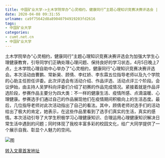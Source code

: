 ```yaml
---
title: 中国矿业大学->土木学院举办“心灵相约，健康同行”主题心理知识竞赛决赛评选会 | cumt.net.cn
date: 2020-04-08 09:31:55
urlname: ca9f75642d8a89040794919203fd2616
tags: 
- 中国矿业大学
categories:
- cumt.net.cn
- 中国矿业大学
---
```

土木学院举办“心灵相约，健康同行”主题心理知识竞赛决赛评选会为加强大学生心理健康教育，引导同学们正确处理心理问题、保持良好的学习状态，4月5日晚上7点，土木学院心理自助中心举办了“心灵相约，健康同行”心理知识竞赛决赛评选会。本次活动由曹鹏、常新昊、顾倩、李红娇、李东霖五位指导老师以及九个学院的心助主任担任评委。此次评选会有活动介绍、作品评选、活动点评三个阶段。会议伊始，由主持人吴梦科向评委们介绍了初赛的作品完成情况。紧接着就是作品评选阶段，参赛作品主要分为四大类：不一样的健康生活、疫情所感、点滴温暖、心理健康。参赛选手们通过自己的作品展现他们在疫情期间积极向上的生活态度。最后，几位指导老师对此次活动指出了自己的看法。其中，顾倩老师对选手们的活动给出了极大的肯定，她表示，在这些作品里看到了选手们真实的生活，真实的感情。本次活动引导了大学生积极学习心理健康知识、合理运用心理健康知识解决日常生活中遇到的问题；同时体现了我校丰富多彩的校园文化，给广大同学提供了一个展示自我、彰显个人魅力的空间。

![图](http://xwzx.cumt.edu.cn/_upload/article/images/24/ac/cf3b3e37427f9c1e8db0f6e9ad0d/7fcb6db0-2eb7-442d-8ca7-5fa53e5068b9.jpg)

[转入文章首发地址](http://xwzx.cumt.edu.cn/93/80/c523a562048/page.htm)
